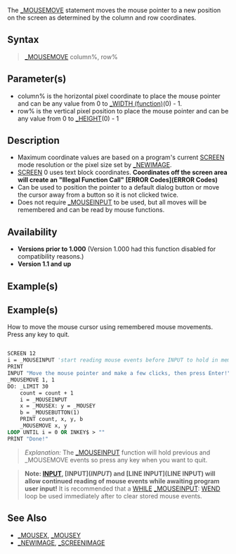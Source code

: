 The [_MOUSEMOVE](_MOUSEMOVE) statement moves the mouse pointer to a new position on the screen as determined by the column and row coordinates.


## Syntax
 
> [_MOUSEMOVE](_MOUSEMOVE) column%, row%


## Parameter(s)

* column% is the horizontal pixel coordinate to place the mouse pointer and can be any value from 0 to [_WIDTH (function)](_WIDTH (function))(0) - 1.
* row% is the vertical pixel position to place the mouse pointer and can be any value from 0 to [_HEIGHT](_HEIGHT)(0) - 1


## Description

* Maximum coordinate values are based on a program's current [SCREEN](SCREEN) mode resolution or the pixel size set by [_NEWIMAGE](_NEWIMAGE).
* [SCREEN](SCREEN) 0 uses text block coordinates. **Coordinates off the screen area will create an "Illegal Function Call" [ERROR Codes](ERROR Codes)**
* Can be used to position the pointer to a default dialog button or move the cursor away from a button so it is not clicked twice.
* Does not require [_MOUSEINPUT](_MOUSEINPUT) to be used, but all moves will be remembered and can be read by mouse functions.


## Availability

* **Versions prior to 1.000** (Version 1.000 had this function disabled for compatibility reasons.)
* **Version 1.1 and up**


## Example(s)

## Example(s)
 How to move the mouse cursor using remembered mouse movements. Press any key to quit.

```vb

SCREEN 12
i = _MOUSEINPUT 'start reading mouse events before INPUT to hold in memory
PRINT
INPUT "Move the mouse pointer and make a few clicks, then press Enter!", dummy$
_MOUSEMOVE 1, 1
DO: _LIMIT 30
    count = count + 1
    i = _MOUSEINPUT
    x = _MOUSEX: y = _MOUSEY
    b = _MOUSEBUTTON(1)
    PRINT count, x, y, b
    _MOUSEMOVE x, y
LOOP UNTIL i = 0 OR INKEY$ > ""
PRINT "Done!" 

```
>  *Explanation:* The [_MOUSEINPUT](_MOUSEINPUT) function will hold previous and _MOUSEMOVE events so press any key when you want to quit.

>  **Note: [INPUT](INPUT), [INPUT$](INPUT$) and [LINE INPUT](LINE INPUT) will allow continued reading of mouse events while awaiting program user input!**
>  It is recommended that a [WHILE](WHILE) [_MOUSEINPUT](_MOUSEINPUT): [WEND](WEND) loop be used immediately after to clear stored mouse events.


## See Also

* [_MOUSEX](_MOUSEX), [_MOUSEY](_MOUSEY)
* [_NEWIMAGE](_NEWIMAGE), [_SCREENIMAGE](_SCREENIMAGE)




